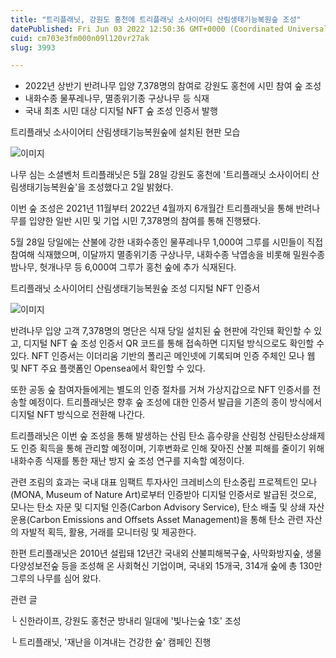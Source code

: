 ```yaml
---
title: "트리플래닛, 강원도 홍천에 트리플래닛 소사이어티 산림생태기능복원숲 조성"
datePublished: Fri Jun 03 2022 12:50:36 GMT+0000 (Coordinated Universal Time)
cuid: cm703e3fm000n09l120vr27ak
slug: 3993

---
```



- 2022년 상반기 반려나무 입양 7,378명의 참여로 강원도 홍천에 시민 참여 숲 조성
- 내화수종 물푸레나무, 멸종위기종 구상나무 등 식재
- 국내 최초 시민 대상 디지털 NFT 숲 조성 인증서 발행

트리플래닛 소사이어티 산림생태기능복원숲에 설치된 현판 모습

![이미지](https://cdn.hashnode.com/res/hashnode/image/upload/v1739254778008/912e1427-93a7-4cd1-872c-d7c93e10c208.jpeg)

나무 심는 소셜벤처 트리플래닛은 5월 28일 강원도 홍천에 '트리플래닛 소사이어티 산림생태기능복원숲'을 조성했다고 2일 밝혔다.

이번 숲 조성은 2021년 11월부터 2022년 4월까지 6개월간 트리플래닛을 통해 반려나무를 입양한 일반 시민 및 기업 시민 7,378명의 참여를 통해 진행됐다.

5월 28일 당일에는 산불에 강한 내화수종인 물푸레나무 1,000여 그루를 시민들이 직접 참여해 식재했으며, 이달까지 멸종위기종 구상나무, 내화수종 낙엽송을 비롯해 밀원수종 밤나무, 헛개나무 등 6,000여 그루가 홍천 숲에 추가 식재된다.

트리플래닛 소사이어티 산림생태기능복원숲 조성 디지털 NFT 인증서

![이미지](https://cdn.hashnode.com/res/hashnode/image/upload/v1739254781031/5dd8066c-d375-43c3-8722-32af178cfa3c.jpeg)

반려나무 입양 고객 7,378명의 명단은 식재 당일 설치된 숲 현판에 각인돼 확인할 수 있고, 디지털 NFT 숲 조성 인증서 QR 코드를 통해 접속하면 디지털 방식으로도 확인할 수 있다. NFT 인증서는 이더리움 기반의 폴리곤 메인넷에 기록되며 인증 주체인 모나 웹 및 NFT 주요 플랫폼인 Opensea에서 확인할 수 있다.

또한 공동 숲 참여자들에게는 별도의 인증 절차를 거쳐 가상지갑으로 NFT 인증서를 전송할 예정이다. 트리플래닛은 향후 숲 조성에 대한 인증서 발급을 기존의 종이 방식에서 디지털 NFT 방식으로 전환해 나간다.

트리플래닛은 이번 숲 조성을 통해 발생하는 산림 탄소 흡수량을 산림청 산림탄소상쇄제도 인증 획득을 통해 관리할 예정이며, 기후변화로 인해 잦아진 산불 피해를 줄이기 위해 내화수종 식재를 통한 재난 방지 숲 조성 연구를 지속할 예정이다.

관련 조림의 효과는 국내 대표 임팩트 투자사인 크레비스의 탄소중립 프로젝트인 모나(MONA, Museum of Nature Art)로부터 인증받아 디지털 인증서로 발급된 것으로, 모나는 탄소 자문 및 디지털 인증(Carbon Advisory Service), 탄소 배출 및 상쇄 자산 운용(Carbon Emissions and Offsets Asset Management)을 통해 탄소 관련 자산의 자발적 획득, 활용, 거래를 모니터링 및 제공한다.

한편 트리플래닛은 2010년 설립돼 12년간 국내외 산불피해복구숲, 사막화방지숲, 생물다양성보전숲 등을 조성해 온 사회혁신 기업이며, 국내외 15개국, 314개 숲에 총 130만 그루의 나무를 심어 왔다.

관련 글

└ 신한라이프, 강원도 홍천군 방내리 일대에 '빛나는숲 1호' 조성

└ 트리플래닛, '재난을 이겨내는 건강한 숲' 캠페인 진행
